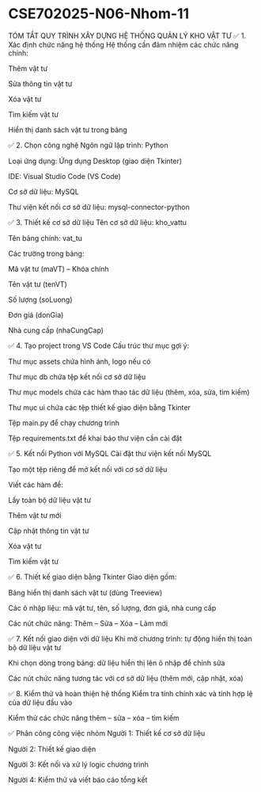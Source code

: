 # CSE702025-N06-Nhom-11
 TÓM TẮT QUY TRÌNH XÂY DỰNG HỆ THỐNG QUẢN LÝ KHO VẬT TƯ
✅ 1. Xác định chức năng hệ thống
Hệ thống cần đảm nhiệm các chức năng chính:

Thêm vật tư

Sửa thông tin vật tư

Xóa vật tư

Tìm kiếm vật tư

Hiển thị danh sách vật tư trong bảng

✅ 2. Chọn công nghệ
Ngôn ngữ lập trình: Python

Loại ứng dụng: Ứng dụng Desktop (giao diện Tkinter)

IDE: Visual Studio Code (VS Code)

Cơ sở dữ liệu: MySQL

Thư viện kết nối cơ sở dữ liệu: mysql-connector-python

✅ 3. Thiết kế cơ sở dữ liệu
Tên cơ sở dữ liệu: kho_vattu

Tên bảng chính: vat_tu

Các trường trong bảng:

Mã vật tư (maVT) – Khóa chính

Tên vật tư (tenVT)

Số lượng (soLuong)

Đơn giá (donGia)

Nhà cung cấp (nhaCungCap)

✅ 4. Tạo project trong VS Code
Cấu trúc thư mục gợi ý:

Thư mục assets chứa hình ảnh, logo nếu có

Thư mục db chứa tệp kết nối cơ sở dữ liệu

Thư mục models chứa các hàm thao tác dữ liệu (thêm, xóa, sửa, tìm kiếm)

Thư mục ui chứa các tệp thiết kế giao diện bằng Tkinter

Tệp main.py để chạy chương trình

Tệp requirements.txt để khai báo thư viện cần cài đặt

✅ 5. Kết nối Python với MySQL
Cài đặt thư viện kết nối MySQL

Tạo một tệp riêng để mở kết nối với cơ sở dữ liệu

Viết các hàm để:

Lấy toàn bộ dữ liệu vật tư

Thêm vật tư mới

Cập nhật thông tin vật tư

Xóa vật tư

Tìm kiếm vật tư

✅ 6. Thiết kế giao diện bằng Tkinter
Giao diện gồm:

Bảng hiển thị danh sách vật tư (dùng Treeview)

Các ô nhập liệu: mã vật tư, tên, số lượng, đơn giá, nhà cung cấp

Các nút chức năng: Thêm – Sửa – Xóa – Làm mới

✅ 7. Kết nối giao diện với dữ liệu
Khi mở chương trình: tự động hiển thị toàn bộ dữ liệu vật tư

Khi chọn dòng trong bảng: dữ liệu hiển thị lên ô nhập để chỉnh sửa

Các nút chức năng tương tác với cơ sở dữ liệu (thêm mới, cập nhật, xóa)

✅ 8. Kiểm thử và hoàn thiện hệ thống
Kiểm tra tính chính xác và tính hợp lệ của dữ liệu đầu vào

Kiểm thử các chức năng thêm – sửa – xóa – tìm kiếm

✅ Phân công công việc nhóm 
Người 1: Thiết kế cơ sở dữ liệu

Người 2: Thiết kế giao diện

Người 3: Kết nối và xử lý logic chương trình

Người 4: Kiểm thử và viết báo cáo tổng kết
  
